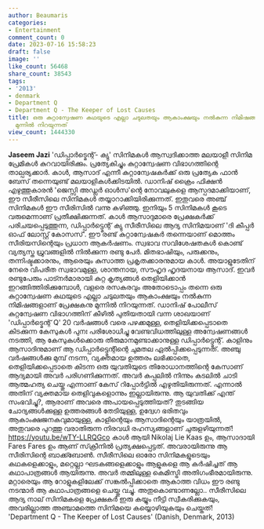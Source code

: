 ```yaml
---
author: Beaumaris
categories:
- Entertainment
comment_count: 0
date: 2023-07-16 15:58:23
draft: false
image: ''
like_count: 56468
share_count: 38543
tags:
- '2013'
- denmark
- Department Q
- Department Q - The Keeper of Lost Causes
title: ഒരു കുറ്റാന്വേഷണ കഥയുടെ എല്ലാ ചടുലതയും ആകാംക്ഷയും നൽകുന്ന നിമിഷങ്ങളാണ് പ്രേക്ഷകനു
  മുന്നിൽ നിറയുന്നത്
view_count: 1444330
---
```


**Jaseem Jazi** 'ഡിപ്പാർട്മെന്റ്- ക്യു' സിനിമകൾ ആസ്വദിക്കാത്ത മലയാളീ സിനിമ പ്രേമികൾ കുറവായിരിക്കും. പ്രത്യേകിച്ചും കുറ്റാന്വേഷണ വിഭാഗത്തിന്റെ താല്പര്യക്കാർ. കാൾ, ആസാദ് എന്നീ കുറ്റാന്വേഷകർക്ക് ഒരു പ്രത്യേക ഫാൻ ബേസ് തന്നെയുണ്ട് മലയാളികൾക്കിടയിൽ. ഡാനിഷ് ക്രൈം ഫിക്ഷൻ എഴുത്തുകാരൻ 'ജെസ്സി അഡ്ലർ ഓൾസ'ന്റെ നോവലുകളെ ആസ്പദമാക്കിയാണ്, ഈ സീരീസിലെ സിനിമകൾ തയ്യാറാക്കിയിരിക്കുന്നത്. ഇതുവരെ അഞ്ച് സിനിമകൾ ഈ സീരിസിൽ വന്നു കഴിഞ്ഞു. ഇനിയും 5 സിനിമകൾ കൂടെ വരുമെന്നാണ് പ്രതീക്ഷിക്കുന്നത്. കാൾ ആസാദുമാരെ പ്രേക്ഷകർക്ക് പരിചയപ്പെടുത്തുന്ന, ഡിപ്പാർട്ട്മെന്റ് ക്യു സീരീസിലെ ആദ്യ സിനിമയാണ് 'ദി കീപ്പർ ഓഫ് ലോസ്റ്റ് കോസസ്'. ഈ രണ്ട് കുറ്റാന്വേഷകർ തന്നെയാണ് മൊത്തം സീരിയസിന്റെയും പ്രധാന ആകർഷണം. സ്വഭാവ സവിശേഷതകൾ കൊണ്ട് വ്യത്യസ്ത ധ്രുവങ്ങളിൽ നിൽക്കുന്ന രണ്ടു പേർ. മിതഭാഷിയും, പരുക്കനും, തന്നിഷ്ടക്കാരനും, ആരെയും കുസാത്ത പ്രകൃതക്കാരനുമായ കാൾ. അയാളുടേതിന് നേരെ വിപരീത സ്വഭാവമുള്ള, ശാന്തനായ, സൗഹൃദ ഹൃദയനായ ആസാദ്. ഇവർ രണ്ടുപേരും പാട്നർമാരായി കുറ്റ കൃത്യങ്ങൾ തെളിയിക്കാൻ ഇറങ്ങിത്തിരിക്കുമ്പോൾ, വളരെ രസകരവും അതോടൊപ്പം തന്നെ ഒരു കുറ്റാന്വേഷണ കഥയുടെ എല്ലാ ചടുലതയും ആകാംക്ഷയും നൽകുന്ന നിമിഷങ്ങളാണ് പ്രേക്ഷകനു മുന്നിൽ നിറയുന്നത്. [](https://cdn.boolokam.com/articles/2023/07/FFWWWWW.jpg)ഡാനിഷ് പോലീസ് കുറ്റന്വേഷണ വിഭാഗത്തിന് കീഴിൽ പുതിയതായി വന്ന ശാഖയാണ് 'ഡിപ്പാർട്മെന്റ് Q' 20 വർഷങ്ങൾ വരെ പഴക്കമുള്ള, തെളിയിക്കപ്പെടാതെ കിടക്കുന്ന കേസുകൾ പുനഃ പരിശോധിച്ചു വേണ്ടവിധത്തിലുള്ള അന്വേഷണങ്ങൾ നടത്തി, ആ കേസുകൾക്കൊരു തീരുമാനമുണ്ടാക്കാനുള്ള ഡിപ്പാർട്ട്മെന്റ്. കാളിനും ആസാദിനുമാണ് ആ ഡിപ്പാർട്ട്മെന്റിന്റെ ചുമതല ഏൽപ്പിക്കപ്പെടുന്നത്. അഞ്ചു വർഷങ്ങൾക്കു മുമ്പ് നടന്ന, വ്യക്തമായ ഉത്തരം ലഭിക്കാതെ, തെളിയിക്കപ്പെടാതെ കിടന്ന ഒരു യുവതിയുടെ തിരോധാനത്തിന്റെ കേസാണ് ആദ്യമായി അവർ പരിഗണിക്കുന്നത്. അവർ കപ്പലിൽ നിന്നും കടലിൽ ചാടി ആത്മഹത്യ ചെയ്തു എന്നാണ് കേസ് റിപ്പോർട്ടിൽ എഴുതിയിരുന്നത്. എന്നാൽ അതിന് വ്യക്തമായ തെളിവുകളൊന്നും ഇല്ലായിരുന്നു. ആ യുവതിക്ക്‌ എന്ത് സംഭവിച്ചു?, ആരാണ് അവരെ അപായപ്പെടുത്തിയത്? തുടങ്ങിയ ചോദ്യങ്ങൾക്കുള്ള ഉത്തരങ്ങൾ തേടിയുള്ള, ഉദ്വേഗ ഭരിതവും ആകാംക്ഷജനകവുമായുള്ള, കാളിന്റെയും ആസാദിന്റെയും യാത്രയിൽ, അതുവരെ പുറത്തു വരാതിരുന്ന നിരവധി രഹസ്യങ്ങളാണ് ചുരുളഴിയുന്നത്! https://youtu.be/wTY-LLRQGco കാൾ ആയി Nikolaj Lie Kaas ഉം, ആസാദായി Fares Fares ഉം ആണ് സ്‌ക്രീനിൽ പ്രത്യക്ഷപ്പെട്ടത്. അവരായിരുന്നു ആ സീരിസിന്റെ ബാക്ക്ബോൺ. സീരീസിലെ ഓരോ സിനിമകളുടെയും കഥകളെക്കാളും, മറ്റെല്ലാ ഘടകങ്ങളെക്കാളും ആളുകളെ ആ കർഷിച്ചത് ആ കഥാപാത്രങ്ങൾ ആയിരുന്നു. അവർ തമ്മിലുള്ള കെമിസ്ട്രി അതിഗംഭീരമായിരുന്നു. മറ്റാരെയും ആ റോളുകളിലേക്ക് സങ്കൽപ്പിക്കാതെ ആകാത്ത വിധം ഈ രണ്ടു നടന്മാർ ആ കഥാപാത്രങ്ങളെ ചെയ്തു വച്ചു. അതുകൊണ്ടാണല്ലോ.. സീരീസിലെ ആദ്യ നാല് സിനിമകളെ പ്രേക്ഷകർ ഇരു കയ്യും നീട്ടി സ്വീകരിക്കുകയും, അവരില്ലാത്ത അഞ്ചാമത്തെ സിനിമയെ കയ്യൊഴിയുകയും ചെയ്തത്! 'Department Q - The Keeper of Lost Causes' (Danish, Denmark, 2013)